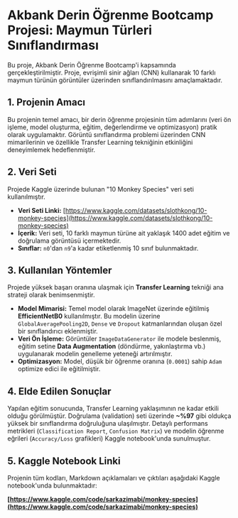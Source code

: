 # Akbank Derin Öğrenme Bootcamp Projesi: Maymun Türleri Sınıflandırması

Bu proje, Akbank Derin Öğrenme Bootcamp'i kapsamında gerçekleştirilmiştir. Proje, evrişimli sinir ağları (CNN) kullanarak 10 farklı maymun türünün görüntüler üzerinden sınıflandırılmasını amaçlamaktadır.

## 1. Projenin Amacı

Bu projenin temel amacı, bir derin öğrenme projesinin tüm adımlarını (veri ön işleme, model oluşturma, eğitim, değerlendirme ve optimizasyon) pratik olarak uygulamaktır. Görüntü sınıflandırma problemi üzerinden CNN mimarilerinin ve özellikle Transfer Learning tekniğinin etkinliğini deneyimlemek hedeflenmiştir.

## 2. Veri Seti

Projede Kaggle üzerinde bulunan "10 Monkey Species" veri seti kullanılmıştır.

* **Veri Seti Linki:** [https://www.kaggle.com/datasets/slothkong/10-monkey-species](https://www.kaggle.com/datasets/slothkong/10-monkey-species)
* **İçerik:** Veri seti, 10 farklı maymun türüne ait yaklaşık 1400 adet eğitim ve doğrulama görüntüsü içermektedir.
* **Sınıflar:** `n0`'dan `n9`'a kadar etiketlenmiş 10 sınıf bulunmaktadır.

## 3. Kullanılan Yöntemler

Projede yüksek başarı oranına ulaşmak için **Transfer Learning** tekniği ana strateji olarak benimsenmiştir.

* **Model Mimarisi:** Temel model olarak ImageNet üzerinde eğitilmiş **EfficientNetB0** kullanılmıştır. Bu modelin üzerine `GlobalAveragePooling2D`, `Dense` ve `Dropout` katmanlarından oluşan özel bir sınıflandırıcı eklenmiştir.
* **Veri Ön İşleme:** Görüntüler `ImageDataGenerator` ile modele beslenmiş, eğitim setine **Data Augmentation** (döndürme, yakınlaştırma vb.) uygulanarak modelin genelleme yeteneği artırılmıştır.
* **Optimizasyon:** Model, düşük bir öğrenme oranına (`0.0001`) sahip `Adam` optimize edici ile eğitilmiştir.

## 4. Elde Edilen Sonuçlar

Yapılan eğitim sonucunda, Transfer Learning yaklaşımının ne kadar etkili olduğu görülmüştür. Doğrulama (validation) seti üzerinde **~%97** gibi oldukça yüksek bir sınıflandırma doğruluğuna ulaşılmıştır. Detaylı performans metrikleri (`Classification Report`, `Confusion Matrix`) ve modelin öğrenme eğrileri (`Accuracy/Loss` grafikleri) Kaggle notebook'unda sunulmuştur.

## 5. Kaggle Notebook Linki

Projenin tüm kodları, Markdown açıklamaları ve çıktıları aşağıdaki Kaggle notebook'unda bulunmaktadır:

**[https://www.kaggle.com/code/sarkazimabi/monkey-species](https://www.kaggle.com/code/sarkazimabi/monkey-species)**
